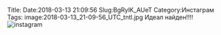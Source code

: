 Title:
Date:2018-03-13 21:09:56
Slug:BgRylK_AUeT
Category:Инстаграм
Tags:
image:2018-03-13_21-09-56_UTC_tntl.jpg
Идеал найден!!!!
![instagram]({attach}images/2018-03-13_21-09-56_UTC.jpg)
